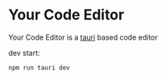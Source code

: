 # Your Code Editor
Your Code Editor is a [tauri](https://tauri.app/) based code editor

dev start:

    npm run tauri dev
